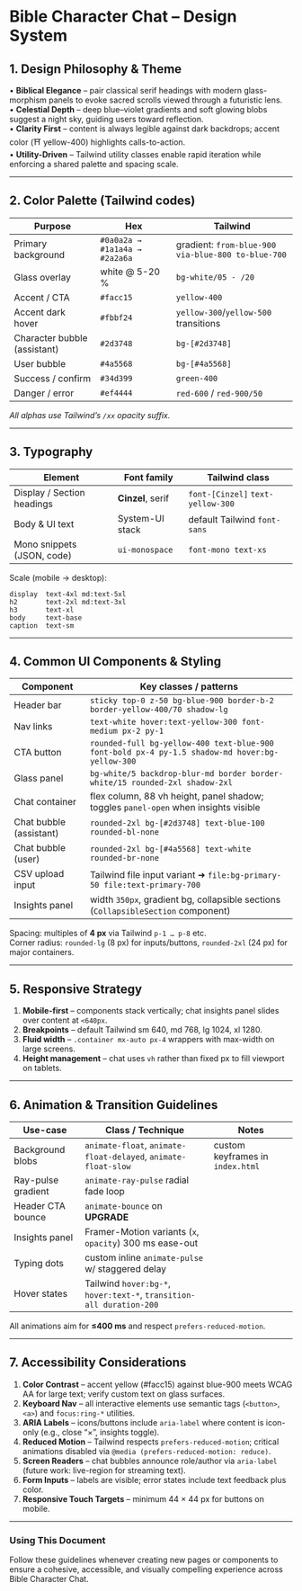 # Bible Character Chat – Design System

## 1. Design Philosophy & Theme
• **Biblical Elegance** – pair classical serif headings with modern glass-morphism panels to evoke sacred scrolls viewed through a futuristic lens.  
• **Celestial Depth** – deep blue–violet gradients and soft glowing blobs suggest a night sky, guiding users toward reflection.  
• **Clarity First** – content is always legible against dark backdrops; accent color (⛩ yellow-400) highlights calls-to-action.  
• **Utility-Driven** – Tailwind utility classes enable rapid iteration while enforcing a shared palette and spacing scale.

---

## 2. Color Palette (Tailwind codes)

| Purpose | Hex | Tailwind |
| ------- | ---- | -------- |
| Primary background | `#0a0a2a → #1a1a4a → #2a2a6a` | gradient: `from-blue-900 via-blue-800 to-blue-700` |
| Glass overlay | white @ 5-20 % | `bg-white/05 - /20` |
| Accent / CTA | `#facc15` | `yellow-400` |
| Accent dark hover | `#fbbf24` | `yellow-300`/`yellow-500` transitions |
| Character bubble (assistant) | `#2d3748` | `bg-[#2d3748]` |
| User bubble | `#4a5568` | `bg-[#4a5568]` |
| Success / confirm | `#34d399` | `green-400` |
| Danger / error | `#ef4444` | `red-600` / `red-900/50` |

_All alphas use Tailwind’s `/xx` opacity suffix._

---

## 3. Typography

| Element | Font family | Tailwind class |
| ------- | ----------- | -------------- |
| Display / Section headings | **Cinzel**, serif | `font-[Cinzel]` `text-yellow-300` |
| Body & UI text | System-UI stack | default Tailwind `font-sans` |
| Mono snippets (JSON, code) | `ui-monospace` | `font-mono text-xs` |

Scale (mobile → desktop):
```
display  text-4xl md:text-5xl
h2       text-2xl md:text-3xl
h3       text-xl
body     text-base
caption  text-sm
```

---

## 4. Common UI Components & Styling

| Component | Key classes / patterns |
| ----------| ---------------------- |
| Header bar | `sticky top-0 z-50 bg-blue-900 border-b-2 border-yellow-400/70 shadow-lg` |
| Nav links | `text-white hover:text-yellow-300 font-medium px-2 py-1` |
| CTA button | `rounded-full bg-yellow-400 text-blue-900 font-bold px-4 py-1.5 shadow-md hover:bg-yellow-300` |
| Glass panel | `bg-white/5 backdrop-blur-md border border-white/15 rounded-2xl shadow-2xl` |
| Chat container | flex column, 88 vh height, panel shadow; toggles `panel-open` when insights visible |
| Chat bubble (assistant) | `rounded-2xl bg-[#2d3748] text-blue-100 rounded-bl-none` |
| Chat bubble (user) | `rounded-2xl bg-[#4a5568] text-white rounded-br-none` |
| CSV upload input | Tailwind file input variant ➜ `file:bg-primary-50 file:text-primary-700` |
| Insights panel | width `350px`, gradient bg, collapsible sections (`CollapsibleSection` component) |

Spacing: multiples of **4 px** via Tailwind `p-1 … p-8` etc.  
Corner radius: `rounded-lg` (8 px) for inputs/buttons, `rounded-2xl` (24 px) for major containers.

---

## 5. Responsive Strategy
1. **Mobile-first** – components stack vertically; chat insights panel slides over content at `<640px`.  
2. **Breakpoints** – default Tailwind sm 640, md 768, lg 1024, xl 1280.  
3. **Fluid width** – `.container mx-auto px-4` wrappers with max-width on large screens.  
4. **Height management** – chat uses `vh` rather than fixed px to fill viewport on tablets.

---

## 6. Animation & Transition Guidelines
| Use-case | Class / Technique | Notes |
| -------- | ---------------- | ----- |
| Background blobs | `animate-float`, `animate-float-delayed`, `animate-float-slow` | custom keyframes in `index.html` |
| Ray-pulse gradient | `animate-ray-pulse` radial fade loop |
| Header CTA bounce | `animate-bounce` on **UPGRADE** |
| Insights panel | Framer-Motion variants (`x`, `opacity`) 300 ms ease-out |
| Typing dots | custom inline `animate-pulse` w/ staggered delay |
| Hover states | Tailwind `hover:bg-*`, `hover:text-*`,  `transition-all duration-200` |
All animations aim for **≤400 ms** and respect `prefers-reduced-motion`.

---

## 7. Accessibility Considerations
1. **Color Contrast** – accent yellow (#facc15) against blue-900 meets WCAG AA for large text; verify custom text on glass surfaces.  
2. **Keyboard Nav** – all interactive elements use semantic tags (`<button>`, `<a>`) and `focus:ring-*` utilities.  
3. **ARIA Labels** – icons/buttons include `aria-label` where content is icon-only (e.g., close “×”, insights toggle).  
4. **Reduced Motion** – Tailwind respects `prefers-reduced-motion`; critical animations disabled via `@media (prefers-reduced-motion: reduce)`.  
5. **Screen Readers** – chat bubbles announce role/author via `aria-label` (future work: live-region for streaming text).  
6. **Form Inputs** – labels are visible; error states include text feedback plus color.  
7. **Responsive Touch Targets** – minimum 44 × 44 px for buttons on mobile.

---

### Using This Document
Follow these guidelines whenever creating new pages or components to ensure a cohesive, accessible, and visually compelling experience across Bible Character Chat.
